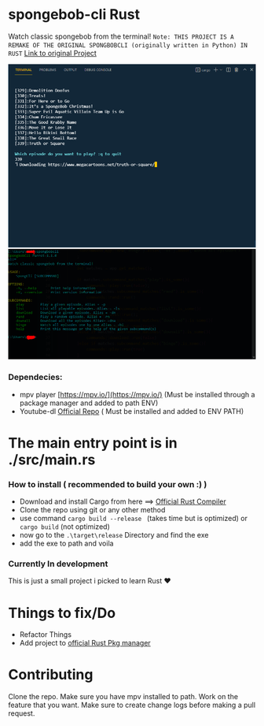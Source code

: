 
# spongebob-cli Rust
Watch classic spongebob from the terminal!
``
Note: THIS PROJECT IS A REMAKE OF THE ORIGINAL SPONGBOBCLI (originally written in Python) IN RUST
  ``
[Link to original Project](https://github.com/trakBan/spongebob-cli)

![Screenshot of app](./screenshots/Capture.PNG)
![Help command of app](./screenshots/help.PNG)


### Dependecies:
-   mpv player  [https://mpv.io/](https://mpv.io/)  (Must be installed through a package manager and added to path ENV)
- Youtube-dl [Official Repo](https://github.com/ytdl-org/youtube-dl) ( Must be installed and added to ENV PATH)
<h1>The main entry point is in ./src/main.rs</h1>

### How to install ( recommended to build your own :)  )
- Download and install Cargo from here ==> [Official Rust Compiler](https://www.rust-lang.org/)
- Clone the repo using git or any other method
- use command ``cargo build --release `` (takes time but is optimized) or ``cargo build`` (not optimized)
- now go to the ``.\target\release`` Directory and find the exe 
- add the exe to path and voila

### Currently In development
This is just a small project i picked to learn Rust ♥

# Things to fix/Do
- Refactor Things
- Add project to [official Rust Pkg manager](https://crates.io/)

# Contributing
Clone the repo. Make sure you have mpv installed to path. Work on the feature that you want. Make sure to create change logs before making a pull request.
